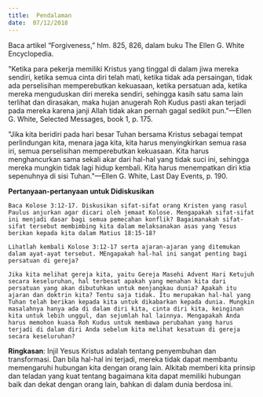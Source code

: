 ```yaml
---
title:  Pendalaman
date:  07/12/2018
---
```


Baca artikel “Forgiveness,” hlm. 825, 826, dalam buku The Ellen G. White Encyclopedia.

"Ketika para pekerja memiliki Kristus yang tinggal di dalam jiwa mereka sendiri, ketika semua cinta diri telah mati, ketika tidak ada persaingan, tidak ada perselisihan memperebutkan kekuasaan, ketika persatuan ada, ketika mereka menguduskan diri mereka sendiri, sehingga kasih satu sama lain terlihat dan dirasakan, maka hujan anugerah Roh Kudus pasti akan terjadi pada mereka karena janji Allah tidak akan pernah gagal sedikit pun."—Ellen G. White, Selected Messages, book 1, p. 175.

"Jika kita beridiri pada hari besar Tuhan bersama Kristus sebagai tempat perlindungan kita, menara jaga kita, kita harus menyingkirkan semua rasa iri, semua perselisihan memperebutkan kekuasaan. Kita harus menghancurkan sama sekali akar dari hal-hal yang tidak suci ini, sehingga mereka mungkin tidak lagi hidup kembali. Kita harus menempatkan diri ktia sepenuhnya di sisi Tuhan."—Ellen G. White, Last Day Events, p. 190.

**Pertanyaan-pertanyaan untuk Didiskusikan**

`Baca Kolose 3:12-17. Diskusikan sifat-sifat orang Kristen yang rasul Paulus anjurkan agar dicari oleh jemaat Kolose. Mengapakah sifat-sifat ini menjadi dasar bagi semua pemecahan konflik? Bagaimanakah sifat-sifat tersebut membimbing kita dalam melaksanakan asas yang Yesus berikan kepada kita dalam Matius 18:15-18?`

`Lihatlah kembali Kolose 3:12-17 serta ajaran-ajaran yang ditemukan dalam ayat-ayat tersebut. MEngapakah hal-hal ini sangat penting bagi persatuan di gereja?`

`Jika kita melihat gereja kita, yaitu Gereja Masehi Advent Hari Ketujuh secara keseluruhan, hal terbesat apakah yang menahan kita dari persatuan yang akan dibutuhkan untuk menjangkau dunia? Apakah itu ajaran dan doktrin kita? Tentu saja tidak. Itu merupakan hal-hal yang Tuhan telah berikan kepada kita untuk dikabarkan kepada dunia. Mungkin masalahnya hanya ada di dalam diri kita, cinta diri kita, keinginan kita untuk lebih unggul, dan sejumlah hal lainnya. Mengapakah Anda harus memohon kuasa Roh Kudus untuk membawa perubahan yang harus terjadi di dalam diri Anda sebelum kita melihat kesatuan di gereja secara keseluruhan?`

**Ringkasan**: Injil Yesus Kristus adalah tentang penyembuhan dan transformasi. Dan bila hal-hal ini terjadi, mereka tidak dapat membantu memengaruhi hubungan kita dengan orang lain. Alkitab memberi kita prinsip dan teladan yang kuat tentang bagaimana kita dapat memiliki hubungan baik dan dekat dengan orang lain, bahkan di dalam dunia berdosa ini.